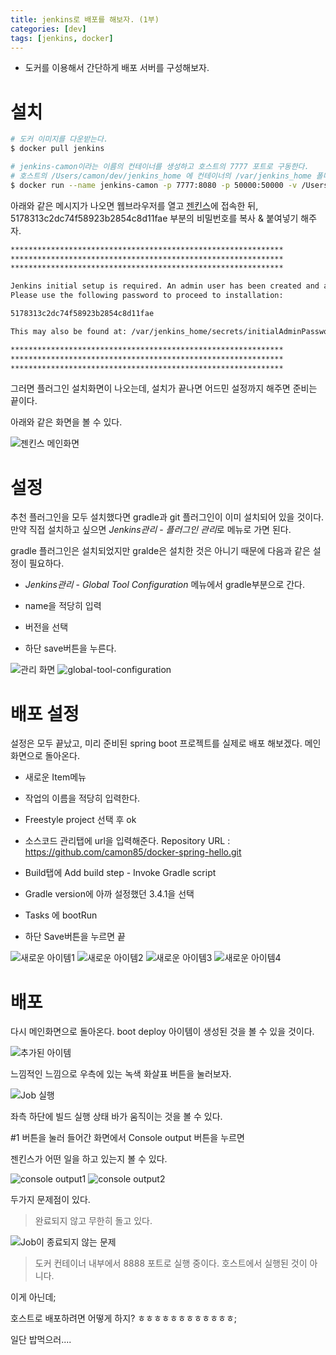 ```yaml
---
title: jenkins로 배포를 해보자. (1부)
categories: [dev]
tags: [jenkins, docker]
---
```


- 도커를 이용해서 간단하게 배포 서버를 구성해보자.

# 설치

```sh
# 도커 이미지를 다운받는다.
$ docker pull jenkins

# jenkins-camon이라는 이름의 컨테이너를 생성하고 호스트의 7777 포트로 구동한다.
# 호스트의 /Users/camon/dev/jenkins_home 에 컨테이너의 /var/jenkins_home 폴더를 마운트 시킨다.
$ docker run --name jenkins-camon -p 7777:8080 -p 50000:50000 -v /Users/camon/dev/jenkins_home:/var/jenkins_home jenkins
```

아래와 같은 메시지가 나오면 웹브라우저를 열고 [젠킨스](http://localhost:7777)에 접속한 뒤,
5178313c2dc74f58923b2854c8d11fae 부분의 비밀번호를 복사 & 붙여넣기 해주자.

```sh
*************************************************************
*************************************************************
*************************************************************

Jenkins initial setup is required. An admin user has been created and a password generated.
Please use the following password to proceed to installation:

5178313c2dc74f58923b2854c8d11fae

This may also be found at: /var/jenkins_home/secrets/initialAdminPassword

*************************************************************
*************************************************************
*************************************************************
```

그러면 플러그인 설치화면이 나오는데, 설치가 끝나면 어드민 설정까지 해주면 준비는 끝이다.

아래와 같은 화면을 볼 수 있다.

![젠킨스 메인화면](/assets/img/post/jenkins/main.png)

# 설정

추천 플러그인을 모두 설치했다면 gradle과 git 플러그인이 이미 설치되어 있을 것이다.
만약 직접 설치하고 싶으면 _Jenkins관리_ - *플러그인 관리*로 메뉴로 가면 된다.

gradle 플러그인은 설치되었지만 gralde은 설치한 것은 아니기 때문에 다음과 같은 설정이 필요하다.

- _Jenkins관리_ - _Global Tool Configuration_ 메뉴에서 gradle부분으로 간다.

- name을 적당히 입력

- 버전을 선택

- 하단 save버튼을 누른다.

![관리 화면](/assets/img/post/jenkins/manage.png)
![global-tool-configuration](/assets/img/post/jenkins/global-tool-configuration.png)

# 배포 설정

설정은 모두 끝났고, 미리 준비된 spring boot 프로젝트를 실제로 배포 해보겠다.
메인화면으로 돌아온다.

- 새로운 Item메뉴

- 작업의 이름을 적당히 입력한다.

- Freestyle project 선택 후 ok

- 소스코드 관리탭에 url을 입력해준다. Repository URL : https://github.com/camon85/docker-spring-hello.git

- Build탭에 Add build step - Invoke Gradle script

- Gradle version에 아까 설정했던 3.4.1을 선택

- Tasks 에 bootRun

- 하단 Save버튼을 누르면 끝

![새로운 아이템1](/assets/img/post/jenkins/new-item1.png)
![새로운 아이템2](/assets/img/post/jenkins/new-item2.png)
![새로운 아이템3](/assets/img/post/jenkins/new-item3.png)
![새로운 아이템4](/assets/img/post/jenkins/new-item4.png)

# 배포

다시 메인화면으로 돌아온다.
boot deploy 아이템이 생성된 것을 볼 수 있을 것이다.

![추가된 아이템](/assets/img/post/jenkins/main-new-item.png)

느낌적인 느낌으로 우측에 있는 녹색 화살표 버튼을 눌러보자.

![Job 실행](/assets/img/post/jenkins/run-job.png)

좌측 하단에 빌드 실행 상태 바가 움직이는 것을 볼 수 있다.

#1 버튼을 눌러 들어간 화면에서 Console output 버튼을 누르면

젠킨스가 어떤 일을 하고 있는지 볼 수 있다.

![console output1](/assets/img/post/jenkins/console-output1.png)
![console output2](/assets/img/post/jenkins/console-output2.png)

두가지 문제점이 있다.

> 완료되지 않고 무한히 돌고 있다.

![Job이 종료되지 않는 문제](/assets/img/post/jenkins/finish-problem.png)

> 도커 컨테이너 내부에서 8888 포트로 실행 중이다. 호스트에서 실행된 것이 아니다.

이게 아닌데;

호스트로 배포하려면 어떻게 하지? ㅎㅎㅎㅎㅎㅎㅎㅎㅎㅎㅎㅎ;

일단 밥먹으러....
